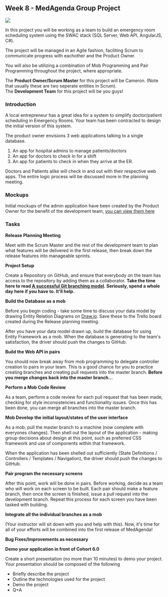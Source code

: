 ## Week 8 - MedAgenda Group Project

<img src="http://www.gridgit.com/postpic/2009/08/agile-software-development-life-cycle_279700.jpg" />

In this project you will be working as a team to build an emergency room scheduling system using the SWAC stack (SQL Server, Web API, AngularJS, C#).

The project will be managed in an Agile fashion, faciliting Scrum to communicate progress with eachother and the Product Owner.

You will also be utilizing a combination of Mob Programming and Pair Programming throughout the project, where appropriate.

The **Product Owner/Scrum Master** for this project will be Cameron. (Note that usually these are two seperate entities in Scrum).<br/>
The **Development Team** for this project will be you guys!

### Introduction
A local entrepreneur has a great idea for a system to simplify doctor/patient scheduling in Emergency Rooms. Your team has been contracted to design the initial version of this system.

The product owner envisions 3 web applications talking to a single database.

1. An app for hospital admins to manage patients/doctors
2. An app for doctors to check in for a shift
3. An app for patients to check in when they arrive at the ER.

Doctors and Patients alike will check in and out with their respective web apps. The entire logic process will be discussed more in the planning meeting.

### Mockups
Initial mockups of the admin application have been created by the Product Owner for the benefit of the development team, [you can view them here](https://onedrive.live.com/redir?resid=6CB256973F4115B3!22713&authkey=!ADAZ9LlpofXShsU&ithint=file%2cpdf)

### Tasks
**Release Planning Meeting**

Meet with the Scrum Master and the rest of the development team to plan what features will be delivered in the first release, then break down the release features into manageable sprints.

**Project Setup**

Create a Repository on GitHub, and ensure that everybody on the team has access to the repository by adding them as a collaborator. **Take the time here to read [A successful Git branching model](http://nvie.com/posts/a-successful-git-branching-model/). Seriously, spend a whole day here if you have to. It'll help.**

**Build the Database as a mob**

Before you begin coding - take some time to discuss your data model by drawing Entity Relation Diagrams on [Draw.io](https://www.draw.io). Save these to the Trello board created during the Release planning meeting.

After you have your data model drawn up, build the database for using Entity Framework as a mob. When the database is generating to the team's satisfaction, the driver should push the changes to GitHub. 

**Build the Web API in pairs**

You should now break away from mob programming to delegate controller creation to pairs in your team. This is a good chance for you to practice creating branches and creating pull requests into the master branch. **Before you merge changes back into the master branch...**

**Perform a Mob Code Review**

As a team, perform a code review for each pull request that has been made, checking for style inconsistencies and functionality issues. Once this has been done, you can merge all branches into the master branch.

**Mob Develop the initial layout/states of the user interface**

As a mob, pull the master branch to a machine (now complete with everyones changes). Then shell out the layout of the application - making group decisions about design at this point, such as preferred CSS framework and use of components within that framework.

When the application has been shelled out sufficiently (State Definitions / Controllers / Templates / Navigation), the driver should push the changes to GitHub.

**Pair program the necessary screens**

After this point, work will be done in pairs. Before working, decide as a team who will work on each screen to be built. Each pair should make a feature branch, then once the screen is finished, issue a pull request into the development branch. Repeat this process for each screen you have been tasked with building.

**Integrate all the individual branches as a mob**

(Your instructor will sit down with you and help with this). Now, it's time for all of your efforts will be combined into the first release of MedAgenda!

**Bug Fixes/Improvements as necessary**
	
**Demo your application in front of Cohort 6.0**

Create a short presentation (no more than 10 minutes) to demo your project. Your presentation should be composed of the following

- Briefly describe the project
- Outline the technologies used for the project
- Demo the project
- Q+A
